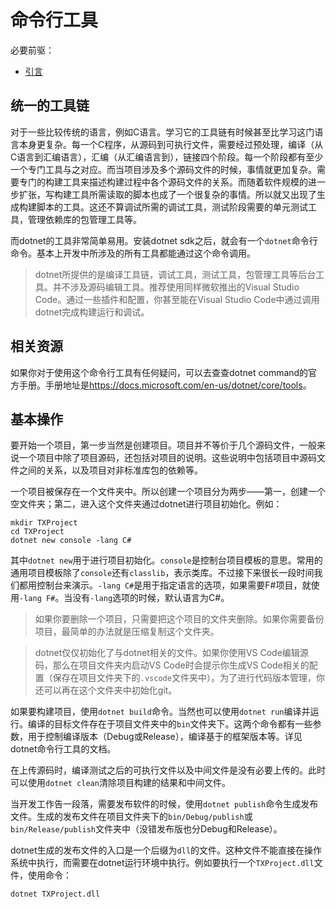 # 命令行工具

必要前驱：

- [引言](Chapter00.md)

## 统一的工具链

对于一些比较传统的语言，例如C语言。学习它的工具链有时候甚至比学习这门语言本身更复杂。每一个C程序，从源码到可执行文件，需要经过预处理，编译（从C语言到汇编语言），汇编（从汇编语言到），链接四个阶段。每一个阶段都有至少一个专门工具与之对应。而当项目涉及多个源码文件的时候，事情就更加复杂。需要专门的构建工具来描述构建过程中各个源码文件的关系。而随着软件规模的进一步扩张，写构建工具所需读取的脚本也成了一个很复杂的事情。所以就又出现了生成构建脚本的工具。这还不算调试所需的调试工具，测试阶段需要的单元测试工具，管理依赖库的包管理工具等。

而dotnet的工具非常简单易用。安装dotnet sdk之后，就会有一个`dotnet`命令行命令。基本上开发中所涉及的所有工具都能通过这个命令调用。

> dotnet所提供的是编译工具链，调试工具，测试工具，包管理工具等后台工具。并不涉及源码编辑工具。推荐使用同样微软推出的Visual Studio Code。通过一些插件和配置，你甚至能在Visual Studio Code中通过调用dotnet完成构建运行和调试。

## 相关资源

如果你对于使用这个命令行工具有任何疑问，可以去查查dotnet command的官方手册。手册地址是<https://docs.microsoft.com/en-us/dotnet/core/tools>。

## 基本操作

要开始一个项目，第一步当然是创建项目。项目并不等价于几个源码文件，一般来说一个项目中除了项目源码，还包括对项目的说明。这些说明中包括项目中源码文件之间的关系，以及项目对非标准库包的依赖等。

一个项目被保存在一个文件夹中。所以创建一个项目分为两步——第一，创建一个空文件夹；第二，进入这个文件夹通过dotnet进行项目初始化。例如：

```shell
mkdir TXProject
cd TXProject
dotnet new console -lang C#
```

其中`dotnet new`用于进行项目初始化。`console`是控制台项目模板的意思。常用的通用项目模板除了`console`还有`classlib`，表示类库。不过接下来很长一段时间我们都用控制台来演示。`-lang C#`是用于指定语言的选项，如果需要F#项目，就使用`-lang F#`。当没有`-lang`选项的时候，默认语言为C#。

> 如果你要删除一个项目，只需要把这个项目的文件夹删除。如果你需要备份项目，最简单的办法就是压缩复制这个文件夹。

> dotnet仅仅初始化了与dotnet相关的文件。如果你使用VS Code编辑源码，那么在项目文件夹内启动VS Code时会提示你生成VS Code相关的配置（保存在项目文件夹下的`.vscode`文件夹中）。为了进行代码版本管理，你还可以再在这个文件夹中初始化git。

如果要构建项目，使用`dotnet build`命令。当然也可以使用`dotnet run`编译并运行。编译的目标文件存在于项目文件夹中的`bin`文件夹下。这两个命令都有一些参数，用于控制编译版本（Debug或Release），编译基于的框架版本等。详见dotnet命令行工具的文档。

在上传源码时，编译测试之后的可执行文件以及中间文件是没有必要上传的。此时可以使用`dotnet clean`清除项目构建的结果和中间文件。

当开发工作告一段落，需要发布软件的时候，使用`dotnet publish`命令生成发布文件。生成的发布文件在项目文件夹下的`bin/Debug/publish`或`bin/Release/publish`文件夹中（没错发布版也分Debug和Release）。

dotnet生成的发布文件的入口是一个后缀为`dll`的文件。这种文件不能直接在操作系统中执行，而需要在dotnet运行环境中执行。例如要执行一个`TXProject.dll`文件，使用命令：

```shell
dotnet TXProject.dll
```

